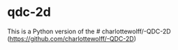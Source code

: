# qdc-2d

This is a Python version of the # charlottewolff/-QDC-2D (https://github.com/charlottewolff/-QDC-2D)
